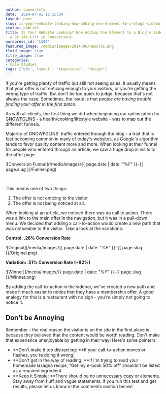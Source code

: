 ```yaml
---
author: convertify
date: '2014-07-01 16:15:24'
layout: post
slug: is-your-website-leaking-how-adding-one-element-to-a-blogs-sidebar-achieved-a-82-14-lift-in-conversions
status: publish
title: Is Your Website Leaking? How Adding One Element to a Blog's Sidebar Achieved
  a 82.14% Lift in Conversions
wordpress_id: '1347'
featured_image: /media/images/2014/06/Result1.png
fluid_image: true
title_image: true
categories:
- Case Studies
tags: ['b2c', layout', 'responsive', 'design']
---
```


If you're getting plenty of traffic but still not seeing sales, it usually means that your offer is not enticing enough to your visitors, or you're getting the wrong type of traffic. But don't be too quick to judge, because that's not always the case. Sometimes, the issue is that _people are having trouble finding your offer in the first place._

As with all clients, the first thing we did when beginning our optimization for [GNOWFGLINS](http://gnowfglins.com) - a health/cooking/lifestyle website - was to map out the different funnels.

Majority of GNOWFGLINS' traffic entered through the blog - a trait that is fast becoming common in many of today's websites, as Google's algorithm tends to favor quality content more and more. When looking at their funnel for people who entered through an article, we saw a huge drop in visits to the offer page:

![Conversion Funnel](/media/images/{{ page.date | date: "%F" }}-{{ page.slug }}/Funnel.png)

 

This means one of two things:

  1. The offer is not enticing to the visitor
  2. The offer is not being noticed at all.
 

When looking at an article, we noticed there was no call to action. There was a link to the main offer in the navigation, but it was in a pull-down menu. We decided that adding a call-to-action would create a new path that was noticeable to the visitor. Take a look at the variations:

**Control: .28% Conversion Rate**

![Original](/media/images/{{ page.date | date: "%F" }}-{{ page.slug }}/Original.png)

**Variation: .51% Conversion Rate (+82%)**

![Winner](/media/images/{{ page.date | date: "%F" }}-{{ page.slug }}/Winner.png)





By adding the call-to-action in the sidebar, we've created a new path and made it much easier to notice that they have a membership offer. A good analogy for this is a restaurant with no sign - you're simply not going to notice it.

## Don't be Annoying

Remember - the real reason the visitor is on the site in the first place is because they believed that the content would be worth reading. Don't make that experience unenjoyable by getting in their way! Here's some pointers:

  * **Don't make it too distracting: **If your call-to-action moves or flashes, you're doing it wrong.
  * **Don't get in the way of reading: **If I'm trying to read your homemade lasagna recipe, "Get my e-book 50% off" shouldn't be listed as a required ingredient.
  * **Keep it Simple: **There should be no unnecessary copy or elements. Stay away from fluff and vague statements.
If you run this test and get results, please let us know in the comments section below!
